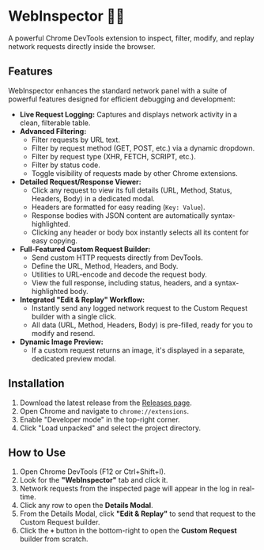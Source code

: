 # WebInspector 🕵️‍♂️

A powerful Chrome DevTools extension to inspect, filter, modify, and replay network requests directly inside the browser.

## Features

WebInspector enhances the standard network panel with a suite of powerful features designed for efficient debugging and development:

-   **Live Request Logging:** Captures and displays network activity in a clean, filterable table.
-   **Advanced Filtering:**
    -   Filter requests by URL text.
    -   Filter by request method (GET, POST, etc.) via a dynamic dropdown.
    -   Filter by request type (XHR, FETCH, SCRIPT, etc.).
    -   Filter by status code.
    -   Toggle visibility of requests made by other Chrome extensions.
-   **Detailed Request/Response Viewer:**
    -   Click any request to view its full details (URL, Method, Status, Headers, Body) in a dedicated modal.
    -   Headers are formatted for easy reading (`Key: Value`).
    -   Response bodies with JSON content are automatically syntax-highlighted.
    -   Clicking any header or body box instantly selects all its content for easy copying.
-   **Full-Featured Custom Request Builder:**
    -   Send custom HTTP requests directly from DevTools.
    -   Define the URL, Method, Headers, and Body.
    -   Utilities to URL-encode and decode the request body.
    -   View the full response, including status, headers, and a syntax-highlighted body.
-   **Integrated "Edit & Replay" Workflow:**
    -   Instantly send any logged network request to the Custom Request builder with a single click.
    -   All data (URL, Method, Headers, Body) is pre-filled, ready for you to modify and resend.
-   **Dynamic Image Preview:**
    -   If a custom request returns an image, it's displayed in a separate, dedicated preview modal.

## Installation

1.  Download the latest release from the [Releases page](https://github.com/NulledHQ/WebInspector/releases).
2.  Open Chrome and navigate to `chrome://extensions`.
3.  Enable "Developer mode" in the top-right corner.
4.  Click "Load unpacked" and select the project directory.

## How to Use

1.  Open Chrome DevTools (F12 or Ctrl+Shift+I).
2.  Look for the **"WebInspector"** tab and click it.
3.  Network requests from the inspected page will appear in the log in real-time.
4.  Click any row to open the **Details Modal**.
5.  From the Details Modal, click **"Edit & Replay"** to send that request to the Custom Request builder.
6.  Click the **`+`** button in the bottom-right to open the **Custom Request** builder from scratch.
